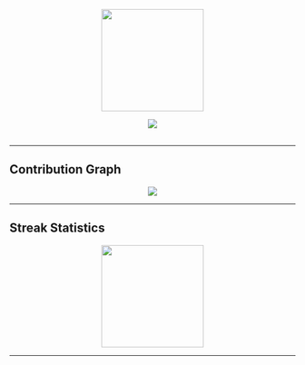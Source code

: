 <p align="center">
  <img src="https://github-readme-stats.vercel.app/api/top-langs/?username=IbrokhimN&layout=compact&langs_count=10&hide_border=true&theme=transparent" height="180"/>
</p>
<p align="center">
  <a href="https://github.com/IbrokhimN/IJAI">
    <img src="https://github-readme-stats.vercel.app/api/pin/?username=IbrokhimN&repo=IJAI&theme=tokyonight&border_color=ff69b4&border_radius=20" />
  </a>
</p>

<p align="center">
  <img src="https://raw.githubusercontent.com/rodrigograca31/rodrigograca31/master/gifs/gradient.gif" width="400" height="2" />
</p>


---


## Contribution Graph

<p align="center">
  <img src="https://github-readme-activity-graph.vercel.app/graph?username=IbrokhimN&theme=github-compact&hide_border=true" />
</p>

---

## Streak Statistics

<p align="center">
  <img src="https://streak-stats.demolab.com?user=IbrokhimN&hide_border=true&theme=transparent" height="180"/>
</p>

---
